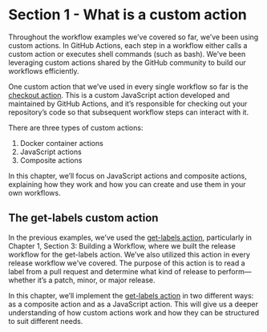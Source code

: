 # Section 1 - What is a custom action

Throughout the workflow examples we’ve covered so far, we’ve been using custom actions. In GitHub Actions, each step in a workflow either calls a custom action or executes shell commands (such as bash). We’ve been leveraging custom actions shared by the GitHub community to build our workflows efficiently.

One custom action that we’ve used in every single workflow so far is the [checkout action](https://github.com/actions/checkout). This is a custom JavaScript action developed and maintained by GitHub Actions, and it’s responsible for checking out your repository’s code so that subsequent workflow steps can interact with it.

There are three types of custom actions:

1. Docker container actions
2. &#x20;JavaScript actions
3. Composite actions

In this chapter, we’ll focus on JavaScript actions and composite actions, explaining how they work and how you can create and use them in your own workflows.

## The get-labels custom action

In the previous examples, we’ve used the [get-labels action](https://github.com/SamirMarin/get-labels-action), particularly in Chapter 1, Section 3: Building a Workflow, where we built the release workflow for the get-labels action. We’ve also utilized this action in every release workflow we’ve covered. The purpose of this action is to read a label from a pull request and determine what kind of release to perform—whether it’s a patch, minor, or major release.

In this chapter, we’ll implement the [get-labels action](https://github.com/SamirMarin/get-labels-action) in two different ways: as a composite action and as a JavaScript action. This will give us a deeper understanding of how custom actions work and how they can be structured to suit different needs.

